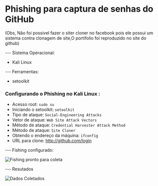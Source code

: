 # Phishing para captura de senhas do GitHub
(Obs, Não foi possivel fazer o siter cloner no facebook pois ele possui um sistema contra clonagem de site,O portifolio foi reproduzido no site do github)

--- Sistema Operacional: 

- Kali Linux
 
--- Ferramentas:

- setoolkit

### Configurando o Phishing no Kali Linux :

- Acesso root: ``` sudo su ```
- Iniciando o setoolkit: ``` setoolkit ```
- Tipo de ataque: ``` Social-Engineering Attacks ```
- Vetor de ataque: ``` Web Site Attack Vectors ```
- Método de ataque: ```Credential Harvester Attack Method ```
- Método de ataque: ``` Site Cloner ```
- Obtendo o endereço da máquina: ``` ifconfig ```
- URL para clone: http://github.com/login

--- Fishing configurado:

![Fishing pronto para coleta ](https://github.com/user-attachments/assets/6b6c611f-59f2-41d1-9557-77c4408ea90b)


--- Resutados

![Dados Coletados](https://github.com/user-attachments/assets/fa2f3417-3106-4bf6-a994-4ae4be8a9367)
